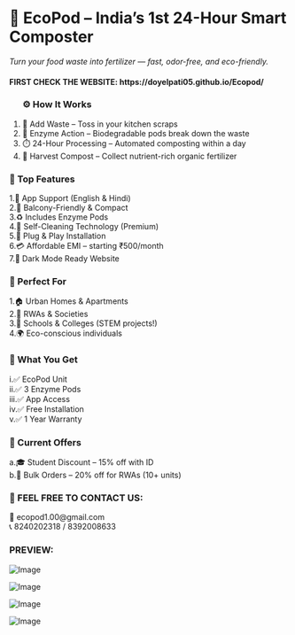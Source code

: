 # 🌿 EcoPod – India’s 1st 24-Hour Smart Composter
<i>Turn your food waste into fertilizer — fast, odor-free, and eco-friendly.</i>

<h4> FIRST CHECK THE WEBSITE: https://doyelpati05.github.io/Ecopod/ </h4>

<ol>
<h3>⚙️ How It Works<br></h3>
<li>🥕 Add Waste – Toss in your kitchen scraps</li>
<li>🧪 Enzyme Action – Biodegradable pods break down the waste</li>
<li>⏱️ 24-Hour Processing – Automated composting within a day</li>
<li>🌱 Harvest Compost – Collect nutrient-rich organic fertilizer</li>
</ol>

<h3>🚀 Top Features</h3>
1.📱 App Support (English & Hindi)<br>
2.🏡 Balcony-Friendly & Compact<br>
3.♻️ Includes Enzyme Pods<br>
4.🧼 Self-Cleaning Technology (Premium)<br>
5.🔌 Plug & Play Installation<br>
6.💳 Affordable EMI – starting ₹500/month<br>
7.🌙 Dark Mode Ready Website<br>

<h3>🎯 Perfect For</h3>
1.🏠 Urban Homes & Apartments<br>
2.🏢 RWAs & Societies<br>
3.🏫 Schools & Colleges (STEM projects!)<br>
4.🌍 Eco-conscious individuals

<h3>🎁 What You Get</h3>
i.✅ EcoPod Unit<br>
ii.✅ 3 Enzyme Pods<br>
iii.✅ App Access<br>
iv.✅ Free Installation<br>
v.✅ 1 Year Warranty

<h3>🎉 Current Offers</h3>
a.🎓 Student Discount – 15% off with ID<br>
b.🏢 Bulk Orders – 20% off for RWAs (10+ units)


<h3>💬 FEEL FREE TO CONTACT US:</h3>
📧 ecopod1.00@gmail.com <br>
📞 8240202318 / 8392008633 


<h3> PREVIEW: </h3>



![Image](https://github.com/user-attachments/assets/9c64b38b-e035-4a34-94fb-d167dad4df7e)




![Image](https://github.com/user-attachments/assets/40ebea37-6fd7-4524-a36a-ca63e96e17d9)



![Image](https://github.com/user-attachments/assets/4b16b3e4-219d-4def-8ca5-539cacf45461)



![Image](https://github.com/user-attachments/assets/4d07cffe-468e-4a8f-b31a-b687957f9bef)
